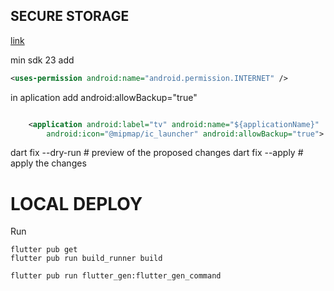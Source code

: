 ## SECURE STORAGE

[link](https://pub.dev/packages/flutter_secure_storage)

min sdk 23
add

```xml
<uses-permission android:name="android.permission.INTERNET" />

```

in aplication add android:allowBackup="true"

```xml

    <application android:label="tv" android:name="${applicationName}"
        android:icon="@mipmap/ic_launcher" android:allowBackup="true">
```

<!--  -->

dart fix --dry-run # preview of the proposed changes
dart fix --apply # apply the changes

<!--  -->

# LOCAL DEPLOY

Run

```
flutter pub get
flutter pub run build_runner build
```

```
flutter pub run flutter_gen:flutter_gen_command

```
